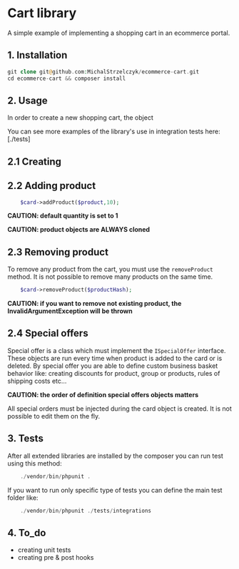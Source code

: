 # Cart library

A simple example of implementing a shopping cart in an ecommerce portal.

## 1. Installation

```php
git clone git@github.com:MichalStrzelczyk/ecommerce-cart.git
cd ecommerce-cart && composer install
```

## 2. Usage

In order to create a new shopping cart, the object

You can see more examples of the library's use in integration tests here:
[./tests]

## 2.1 Creating

## 2.2 Adding product



```php
    $card->addProduct($product,10);
```

**CAUTION: default quantity is set to 1**

**CAUTION: product objects are ALWAYS cloned**


## 2.3 Removing product

To remove any product from the cart, you must use the `removeProduct` method.
It is not possible to remove many products on the same time.

```php
    $card->removeProduct($productHash);
```
**CAUTION: if you want to remove not existing product, the InvalidArgumentException will be thrown**

## 2.4 Special offers

Special offer is a class which must implement the `ISpecialOffer` interface.
These objects are run every time when product is added to the card or is deleted.
By special offer you are able to define custom business basket behavior like: creating discounts for product, group or products, rules of shipping costs etc...  

**CAUTION: the order of definition special offers objects matters** 

All special orders must be injected during the card object is created.
It is not possible to edit them on the fly.

## 3. Tests

After all extended libraries are installed by the composer you can run test using this method: 

```php
    ./vendor/bin/phpunit .
```

If you want to run only specific type of tests you can define the main test folder like:

```php
    ./vendor/bin/phpunit ./tests/integrations
```

## 4. To_do
- creating unit tests
- creating pre & post hooks